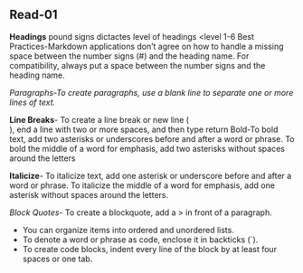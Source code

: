 ## Read-01 ##

**Headings**
pound signs dictactes level of headings
<level 1-6
Best Practices-Markdown applications don’t agree on how to handle a missing space between the number signs (#) and the heading name. For compatibility, always put a space between the number signs and the heading name.

*Paragraphs-To create paragraphs, use a blank line to separate one or more lines of text.*

**Line Breaks**- To create a line break or new line (<br>), end a line with two or more spaces, and then type return
Bold-To bold text, add two asterisks or underscores before and after a word or phrase. To bold the middle of a word for emphasis, add two asterisks without spaces around the letters

**Italicize**- To italicize text, add one asterisk or underscore before and after a word or phrase. To italicize the middle of a word for emphasis, add one asterisk without spaces around the letters.

*Block Quotes*- To create a blockquote, add a > in front of a paragraph.

- You can organize items into ordered and unordered lists.
- To denote a word or phrase as code, enclose it in backticks (`).
- To create code blocks, indent every line of the block by at least four spaces or one tab.
